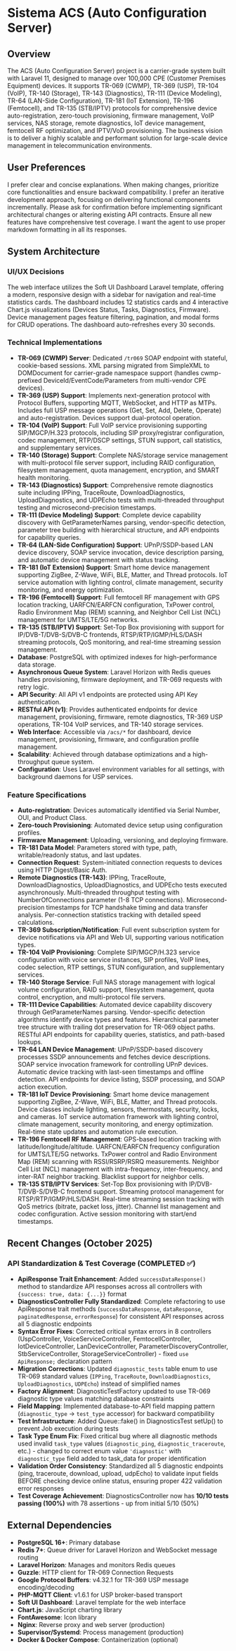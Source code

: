 # Sistema ACS (Auto Configuration Server)

## Overview
The ACS (Auto Configuration Server) project is a carrier-grade system built with Laravel 11, designed to manage over 100,000 CPE (Customer Premises Equipment) devices. It supports TR-069 (CWMP), TR-369 (USP), TR-104 (VoIP), TR-140 (Storage), TR-143 (Diagnostics), TR-111 (Device Modeling), TR-64 (LAN-Side Configuration), TR-181 (IoT Extension), TR-196 (Femtocell), and TR-135 (STB/IPTV) protocols for comprehensive device auto-registration, zero-touch provisioning, firmware management, VoIP services, NAS storage, remote diagnostics, IoT device management, femtocell RF optimization, and IPTV/VoD provisioning. The business vision is to deliver a highly scalable and performant solution for large-scale device management in telecommunication environments.

## User Preferences
I prefer clear and concise explanations. When making changes, prioritize core functionalities and ensure backward compatibility. I prefer an iterative development approach, focusing on delivering functional components incrementally. Please ask for confirmation before implementing significant architectural changes or altering existing API contracts. Ensure all new features have comprehensive test coverage. I want the agent to use proper markdown formatting in all its responses.

## System Architecture

### UI/UX Decisions
The web interface utilizes the Soft UI Dashboard Laravel template, offering a modern, responsive design with a sidebar for navigation and real-time statistics cards. The dashboard includes 12 statistics cards and 4 interactive Chart.js visualizations (Devices Status, Tasks, Diagnostics, Firmware). Device management pages feature filtering, pagination, and modal forms for CRUD operations. The dashboard auto-refreshes every 30 seconds.

### Technical Implementations
- **TR-069 (CWMP) Server**: Dedicated `/tr069` SOAP endpoint with stateful, cookie-based sessions. XML parsing migrated from SimpleXML to DOMDocument for carrier-grade namespace support (handles cwmp-prefixed DeviceId/EventCode/Parameters from multi-vendor CPE devices).
- **TR-369 (USP) Support**: Implements next-generation protocol with Protocol Buffers, supporting MQTT, WebSocket, and HTTP as MTPs. Includes full USP message operations (Get, Set, Add, Delete, Operate) and auto-registration. Devices support dual-protocol operation.
- **TR-104 (VoIP) Support**: Full VoIP service provisioning supporting SIP/MGCP/H.323 protocols, including SIP proxy/registrar configuration, codec management, RTP/DSCP settings, STUN support, call statistics, and supplementary services.
- **TR-140 (Storage) Support**: Complete NAS/storage service management with multi-protocol file server support, including RAID configuration, filesystem management, quota management, encryption, and SMART health monitoring.
- **TR-143 (Diagnostics) Support**: Comprehensive remote diagnostics suite including IPPing, TraceRoute, DownloadDiagnostics, UploadDiagnostics, and UDPEcho tests with multi-threaded throughput testing and microsecond-precision timestamps.
- **TR-111 (Device Modeling) Support**: Complete device capability discovery with GetParameterNames parsing, vendor-specific detection, parameter tree building with hierarchical structure, and API endpoints for capability queries.
- **TR-64 (LAN-Side Configuration) Support**: UPnP/SSDP-based LAN device discovery, SOAP service invocation, device description parsing, and automatic device management with status tracking.
- **TR-181 (IoT Extension) Support**: Smart home device management supporting ZigBee, Z-Wave, WiFi, BLE, Matter, and Thread protocols. IoT service automation with lighting control, climate management, security monitoring, and energy optimization.
- **TR-196 (Femtocell) Support**: Full femtocell RF management with GPS location tracking, UARFCN/EARFCN configuration, TxPower control, Radio Environment Map (REM) scanning, and Neighbor Cell List (NCL) management for UMTS/LTE/5G networks.
- **TR-135 (STB/IPTV) Support**: Set-Top Box provisioning with support for IP/DVB-T/DVB-S/DVB-C frontends, RTSP/RTP/IGMP/HLS/DASH streaming protocols, QoS monitoring, and real-time streaming session management.
- **Database**: PostgreSQL with optimized indexes for high-performance data storage.
- **Asynchronous Queue System**: Laravel Horizon with Redis queues handles provisioning, firmware deployment, and TR-069 requests with retry logic.
- **API Security**: All API v1 endpoints are protected using API Key authentication.
- **RESTful API (v1)**: Provides authenticated endpoints for device management, provisioning, firmware, remote diagnostics, TR-369 USP operations, TR-104 VoIP services, and TR-140 storage services.
- **Web Interface**: Accessible via `/acs/*` for dashboard, device management, provisioning, firmware, and configuration profile management.
- **Scalability**: Achieved through database optimizations and a high-throughput queue system.
- **Configuration**: Uses Laravel environment variables for all settings, with background daemons for USP services.

### Feature Specifications
- **Auto-registration**: Devices automatically identified via Serial Number, OUI, and Product Class.
- **Zero-touch Provisioning**: Automated device setup using configuration profiles.
- **Firmware Management**: Uploading, versioning, and deploying firmware.
- **TR-181 Data Model**: Parameters stored with type, path, writable/readonly status, and last updates.
- **Connection Request**: System-initiated connection requests to devices using HTTP Digest/Basic Auth.
- **Remote Diagnostics (TR-143)**: IPPing, TraceRoute, DownloadDiagnostics, UploadDiagnostics, and UDPEcho tests executed asynchronously. Multi-threaded throughput testing with NumberOfConnections parameter (1-8 TCP connections). Microsecond-precision timestamps for TCP handshake timing and data transfer analysis. Per-connection statistics tracking with detailed speed calculations.
- **TR-369 Subscription/Notification**: Full event subscription system for device notifications via API and Web UI, supporting various notification types.
- **TR-104 VoIP Provisioning**: Complete SIP/MGCP/H.323 service configuration with voice service instances, SIP profiles, VoIP lines, codec selection, RTP settings, STUN configuration, and supplementary services.
- **TR-140 Storage Service**: Full NAS storage management with logical volume configuration, RAID support, filesystem management, quota control, encryption, and multi-protocol file servers.
- **TR-111 Device Capabilities**: Automated device capability discovery through GetParameterNames parsing. Vendor-specific detection algorithms identify device types and features. Hierarchical parameter tree structure with trailing dot preservation for TR-069 object paths. RESTful API endpoints for capability queries, statistics, and path-based lookups.
- **TR-64 LAN Device Management**: UPnP/SSDP-based discovery processes SSDP announcements and fetches device descriptions. SOAP service invocation framework for controlling UPnP devices. Automatic device tracking with last-seen timestamps and offline detection. API endpoints for device listing, SSDP processing, and SOAP action execution.
- **TR-181 IoT Device Provisioning**: Smart home device management supporting ZigBee, Z-Wave, WiFi, BLE, Matter, and Thread protocols. Device classes include lighting, sensors, thermostats, security, locks, and cameras. IoT service automation framework with lighting control, climate management, security monitoring, and energy optimization. Real-time state updates and automation rule execution.
- **TR-196 Femtocell RF Management**: GPS-based location tracking with latitude/longitude/altitude. UARFCN/EARFCN frequency configuration for UMTS/LTE/5G networks. TxPower control and Radio Environment Map (REM) scanning with RSSI/RSRP/RSRQ measurements. Neighbor Cell List (NCL) management with intra-frequency, inter-frequency, and inter-RAT neighbor tracking. Blacklist support for neighbor cells.
- **TR-135 STB/IPTV Services**: Set-Top Box provisioning with IP/DVB-T/DVB-S/DVB-C frontend support. Streaming protocol management for RTSP/RTP/IGMP/HLS/DASH. Real-time streaming session tracking with QoS metrics (bitrate, packet loss, jitter). Channel list management and codec configuration. Active session monitoring with start/end timestamps.

## Recent Changes (October 2025)

### API Standardization & Test Coverage (COMPLETED ✅)
- **ApiResponse Trait Enhancement**: Added `successDataResponse()` method to standardize API responses across all controllers with `{success: true, data: {...}}` format
- **DiagnosticsController Fully Standardized**: Complete refactoring to use ApiResponse trait methods (`successDataResponse`, `dataResponse`, `paginatedResponse`, `errorResponse`) for consistent API responses across all 5 diagnostic endpoints
- **Syntax Error Fixes**: Corrected critical syntax errors in 8 controllers (UspController, VoiceServiceController, FemtocellController, IotDeviceController, LanDeviceController, ParameterDiscoveryController, StbServiceController, StorageServiceController) - fixed `use ApiResponse;` declaration pattern
- **Migration Corrections**: Updated `diagnostic_tests` table enum to use TR-069 standard values (`IPPing`, `TraceRoute`, `DownloadDiagnostics`, `UploadDiagnostics`, `UDPEcho`) instead of simplified names
- **Factory Alignment**: DiagnosticTestFactory updated to use TR-069 diagnostic type values matching database constraints
- **Field Mapping**: Implemented database-to-API field mapping pattern (`diagnostic_type` → `test_type` accessor) for backward compatibility
- **Test Infrastructure**: Added Queue::fake() in DiagnosticsTest setUp() to prevent Job execution during tests
- **Task Type Enum Fix**: Fixed critical bug where all diagnostic methods used invalid `task_type` values (`diagnostic_ping`, `diagnostic_traceroute`, etc.) - changed to correct enum value `'diagnostic'` with `diagnostic_type` field added to task_data for proper identification
- **Validation Order Consistency**: Standardized all 5 diagnostic endpoints (ping, traceroute, download, upload, udpEcho) to validate input fields BEFORE checking device online status, ensuring proper 422 validation error responses
- **Test Coverage Achievement**: DiagnosticsController now has **10/10 tests passing (100%)** with 78 assertions - up from initial 5/10 (50%)

## External Dependencies
- **PostgreSQL 16+**: Primary database
- **Redis 7+**: Queue driver for Laravel Horizon and WebSocket message routing
- **Laravel Horizon**: Manages and monitors Redis queues
- **Guzzle**: HTTP client for TR-069 Connection Requests
- **Google Protocol Buffers**: v4.32.1 for TR-369 USP message encoding/decoding
- **PHP-MQTT Client**: v1.6.1 for USP broker-based transport
- **Soft UI Dashboard**: Laravel template for the web interface
- **Chart.js**: JavaScript charting library
- **FontAwesome**: Icon library
- **Nginx**: Reverse proxy and web server (production)
- **Supervisor/Systemd**: Process management (production)
- **Docker & Docker Compose**: Containerization (optional)